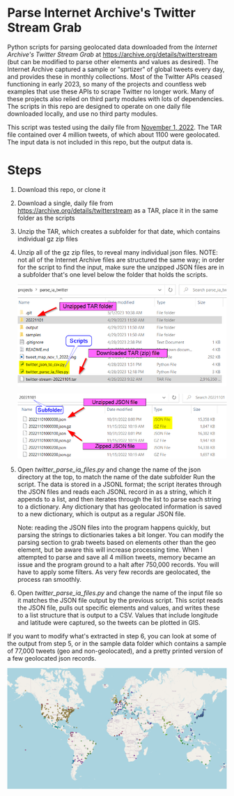 # Parse Internet Archive's Twitter Stream Grab

Python scripts for parsing geolocated data downloaded from the *Internet Archive's Twitter Stream Grab* at https://archive.org/details/twitterstream (but can be modified to parse other elements and values as desired). The Internet Archive captured a sample or "sprtizer" of global tweets every day, and provides these in monthly collections. Most of the Twitter APIs ceased functioning in early 2023, so many of the projects and countless web examples that use these APIs to scrape Twitter no longer work. Many of these projects also relied on third party modules with lots of dependencies. The scripts in this repo are designed to operate on one daily file downloaded locally, and use no third party modules.

This script was tested using the daily file from [November 1, 2022](https://archive.org/details/archiveteam-twitter-stream-2022-11). The TAR file contained over 4 million tweets, of which about 1100 were geolocated. The input data is not included in this repo, but the output data is.

# Steps

1. Download this repo, or clone it

2. Download a single, daily file from https://archive.org/details/twitterstream as a TAR, place it in the same folder as the scripts

3. Unzip the TAR, which creates a subfolder for that date, which contains individual gz zip files

4. Unzip all of the gz zip files, to reveal many individual json files. NOTE: not all of the Internet Archive files are structured the same way; in order for the script to find the input, make sure the unzipped JSON files are in a subfolder that's one level below the folder that holds the scripts.
   
   ![!Folder with scripts and data subfolder](files_1.png)
   
   ![Subfolder with unzipped data](files_2.png)

5. Open *twitter_parse_ia_files.py* and change the name of the json directory at the top, to match the name of the date subfolder  Run the script. The data is stored in a JSONL format; the script iterates through the JSON files and reads each JSONL record in as a string, which it appends to a list, and then iterates through the list to parse each string to a dictionary. Any dictionary that has geolocated information is saved to a new dictionary, which is output as a regular JSON file.
   
   Note: reading the JSON files into the program happens quickly, but parsing the strings to dictionaries takes a bit longer. You can modify the parsing section to grab tweets based on elements other than the geo element, but be aware this will increase processing time. When I attempted to parse and save all 4 million tweets, memory became an issue and the program ground to a halt after 750,000 records. You will have to apply some filters. As very few records are geolocated, the process ran smoothly.

6. Open *twitter_parse_ia_files.py* and change the name of the input file so it matches the JSON file output by the previous script. This script reads the JSON file, pulls out specific elements and values, and writes these to a list structure that is output to a CSV. Values that include longitude and latitude were captured, so the tweets can be plotted in GIS. 

If you want to modify what's extracted in step 6, you can look at some of the output from step 5, or in the sample data folder which contains a sample of 77,000 tweets (geo and non-geolocated), and a pretty printed version of a few geolocated json records.

![Sample Tweets from Internet Archive Nov 1, 2022](tweet_map_nov_1_2022.png)
